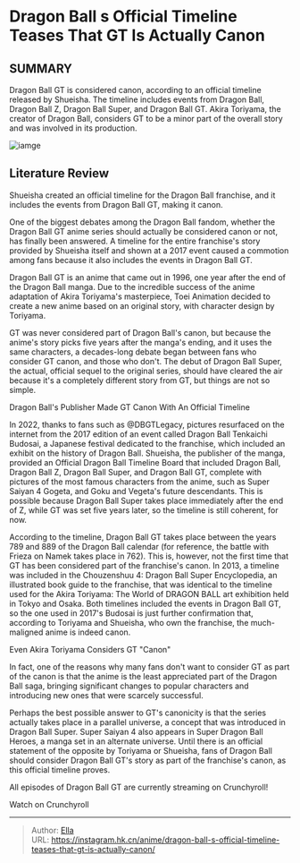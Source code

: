 # Dragon Ball s Official Timeline Teases That GT Is Actually Canon


## SUMMARY 



  Dragon Ball GT is considered canon, according to an official timeline released by Shueisha.   The timeline includes events from Dragon Ball, Dragon Ball Z, Dragon Ball Super, and Dragon Ball GT.   Akira Toriyama, the creator of Dragon Ball, considers GT to be a minor part of the overall story and was involved in its production.  

![iamge](https://static1.srcdn.com/wordpress/wp-content/uploads/2022/06/DBGT-Canon.jpg)

## Literature Review

Shueisha created an official timeline for the Dragon Ball franchise, and it includes the events from Dragon Ball GT, making it canon.




One of the biggest debates among the Dragon Ball fandom, whether the Dragon Ball GT anime series should actually be considered canon or not, has finally been answered. A timeline for the entire franchise&#39;s story provided by Shueisha itself and shown at a 2017 event caused a commotion among fans because it also includes the events in Dragon Ball GT.




Dragon Ball GT is an anime that came out in 1996, one year after the end of the Dragon Ball manga. Due to the incredible success of the anime adaptation of Akira Toriyama&#39;s masterpiece, Toei Animation decided to create a new anime based on an original story, with character design by Toriyama.

          

GT was never considered part of Dragon Ball&#39;s canon, but because the anime&#39;s story picks five years after the manga&#39;s ending, and it uses the same characters, a decades-long debate began between fans who consider GT canon, and those who don&#39;t. The debut of Dragon Ball Super, the actual, official sequel to the original series, should have cleared the air because it&#39;s a completely different story from GT, but things are not so simple.


 Dragon Ball&#39;s Publisher Made GT Canon With An Official Timeline 

 




In 2022, thanks to fans such as @DBGTLegacy, pictures resurfaced on the internet from the 2017 edition of an event called Dragon Ball Tenkaichi Budosai, a Japanese festival dedicated to the franchise, which included an exhibit on the history of Dragon Ball. Shueisha, the publisher of the manga, provided an Official Dragon Ball Timeline Board that included Dragon Ball, Dragon Ball Z, Dragon Ball Super, and Dragon Ball GT, complete with pictures of the most famous characters from the anime, such as Super Saiyan 4 Gogeta, and Goku and Vegeta&#39;s future descendants. This is possible because Dragon Ball Super takes place immediately after the end of Z, while GT was set five years later, so the timeline is still coherent, for now.

According to the timeline, Dragon Ball GT takes place between the years 789 and 889 of the Dragon Ball calendar (for reference, the battle with Frieza on Namek takes place in 762). This is, however, not the first time that GT has been considered part of the franchise&#39;s canon. In 2013, a timeline was included in the Chouzenshuu 4: Dragon Ball Super Encyclopedia, an illustrated book guide to the franchise, that was identical to the timeline used for the Akira Toriyama: The World of DRAGON BALL art exhibition held in Tokyo and Osaka. Both timelines included the events in Dragon Ball GT, so the one used in 2017&#39;s Budosai is just further confirmation that, according to Toriyama and Shueisha, who own the franchise, the much-maligned anime is indeed canon.






 Even Akira Toriyama Considers GT &#34;Canon&#34; 
          

In fact, one of the reasons why many fans don&#39;t want to consider GT as part of the canon is that the anime is the least appreciated part of the Dragon Ball saga, bringing significant changes to popular characters and introducing new ones that were scarcely successful.

Perhaps the best possible answer to GT&#39;s canonicity is that the series actually takes place in a parallel universe, a concept that was introduced in Dragon Ball Super. Super Saiyan 4 also appears in Super Dragon Ball Heroes, a manga set in an alternate universe. Until there is an official statement of the opposite by Toriyama or Shueisha, fans of Dragon Ball should consider Dragon Ball GT&#39;s story as part of the franchise&#39;s canon, as this official timeline proves.

All episodes of Dragon Ball GT are currently streaming on Crunchyroll!




Watch on Crunchyroll



---

> Author: [Ella](https://instagram.hk.cn/)  
> URL: https://instagram.hk.cn/anime/dragon-ball-s-official-timeline-teases-that-gt-is-actually-canon/  

